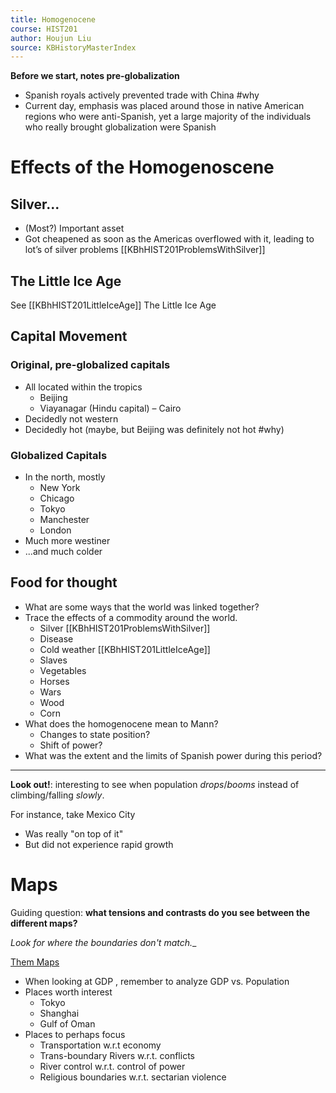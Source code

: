 ```yaml
---
title: Homogenocene
course: HIST201
author: Houjun Liu
source: KBHistoryMasterIndex
---
```


**Before we start, notes pre-globalization**

* Spanish royals actively prevented trade with China #why
* Current day, emphasis was placed around those in native American regions who were anti-Spanish, yet a large majority of the individuals who really brought globalization were Spanish 

# Effects of the Homogenoscene
    
## Silver...
* (Most?) Important asset  
* Got cheapened as soon as the Americas overflowed with it, leading to lot’s of silver problems [[KBhHIST201ProblemsWithSilver]]

## The Little Ice Age
See [[KBhHIST201LittleIceAge]] The Little Ice Age

## Capital Movement  
### Original, pre-globalized capitals
* All located within the tropics
    * Beijing  
    * Viayanagar (Hindu capital) – Cairo
* Decidedly not western  
* Decidedly hot (maybe, but Beijing was definitely not hot #why)

### Globalized Capitals
* In the north, mostly
    * New York  
    * Chicago  
    * Tokyo  
    * Manchester
    * London
* Much more westiner
* ...and much colder

## Food for thought
* What are some ways that the world was linked together?  
* Trace the effects of a commodity around the world.
    * Silver [[KBhHIST201ProblemsWithSilver]] 
    * Disease
    * Cold weather [[KBhHIST201LittleIceAge]]
    * Slaves
    * Vegetables
    * Horses
    * Wars
    * Wood
    * Corn
* What does the homogenocene mean to Mann?
    * Changes to state position?
    * Shift of power? 
 * What was the extent and the limits of Spanish power during this period?

***

**Look out!**: interesting to see when population _drops_/_booms_ instead of climbing/falling _slowly_.

For instance, take Mexico City

* Was really "on top of it"
* But did not experience rapid growth

# Maps
Guiding question: **what tensions and contrasts do you see between the different maps?** 

_Look for where the boundaries don't match.__

[Them Maps](https://taproot.shabang.cf/2020HIST201/Maps.pdf)

* When looking at GDP , remember to analyze GDP vs. Population 
* Places worth interest
    * Tokyo
    * Shanghai
    * Gulf of Oman
* Places to perhaps focus
    * Transportation w.r.t economy
    * Trans-boundary Rivers w.r.t. conflicts
    * River control w.r.t. control of power
    * Religious boundaries w.r.t. sectarian violence